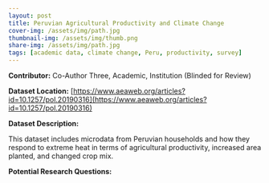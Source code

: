 ```yaml
---
layout: post
title: Peruvian Agricultural Productivity and Climate Change
cover-img: /assets/img/path.jpg
thumbnail-img: /assets/img/thumb.png
share-img: /assets/img/path.jpg
tags: [academic data, climate change, Peru, productivity, survey]
---
```


**Contributor:** Co-Author Three, Academic, Institution (Blinded for Review)

**Dataset Location:** [https://www.aeaweb.org/articles?id=10.1257/pol.20190316](https://www.aeaweb.org/articles?id=10.1257/pol.20190316)

**Dataset Description:**

This dataset includes microdata from Peruvian households and how they respond to extreme heat in terms of agricultural productivity, increased area planted, and changed crop mix.

**Potential Research Questions:**

